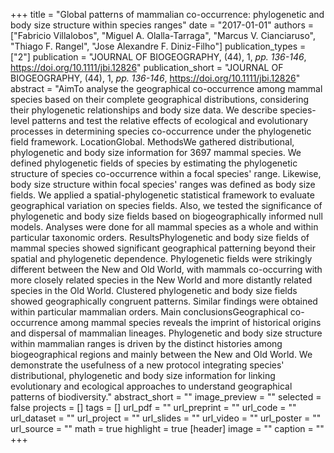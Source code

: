 +++
title = "Global patterns of mammalian co-occurrence: phylogenetic and body size
   structure within species ranges"
date = "2017-01-01"
authors = ["Fabricio Villalobos", "Miguel A. Olalla-Tarraga", "Marcus V. Cianciaruso", "Thiago F. Rangel", "Jose Alexandre F. Diniz-Filho"]
publication_types = ["2"]
publication = "JOURNAL OF BIOGEOGRAPHY, (44), 1, _pp. 136-146_, https://doi.org/10.1111/jbi.12826"
publication_short = "JOURNAL OF BIOGEOGRAPHY, (44), 1, _pp. 136-146_, https://doi.org/10.1111/jbi.12826"
abstract = "AimTo analyse the geographical co-occurrence among mammal species based
   on their complete geographical distributions, considering their
   phylogenetic relationships and body size data. We describe species-level
   patterns and test the relative effects of ecological and evolutionary
   processes in determining species co-occurrence under the phylogenetic
   field framework.
   LocationGlobal.
   MethodsWe gathered distributional, phylogenetic and body size
   information for 3697 mammal species. We defined phylogenetic fields of
   species by estimating the phylogenetic structure of species
   co-occurrence within a focal species' range. Likewise, body size
   structure within focal species' ranges was defined as body size fields.
   We applied a spatial-phylogenetic statistical framework to evaluate
   geographical variation on species fields. Also, we tested the
   significance of phylogenetic and body size fields based on
   biogeographically informed null models. Analyses were done for all
   mammal species as a whole and within particular taxonomic orders.
   ResultsPhylogenetic and body size fields of mammal species showed
   significant geographical patterning beyond their spatial and
   phylogenetic dependence. Phylogenetic fields were strikingly different
   between the New and Old World, with mammals co-occurring with more
   closely related species in the New World and more distantly related
   species in the Old World. Clustered phylogenetic and body size fields
   showed geographically congruent patterns. Similar findings were obtained
   within particular mammalian orders.
   Main conclusionsGeographical co-occurrence among mammal species reveals
   the imprint of historical origins and dispersal of mammalian lineages.
   Phylogenetic and body size structure within mammalian ranges is driven
   by the distinct histories among biogeographical regions and mainly
   between the New and Old World. We demonstrate the usefulness of a new
   protocol integrating species' distributional, phylogenetic and body size
   information for linking evolutionary and ecological approaches to
   understand geographical patterns of biodiversity."
abstract_short = ""
image_preview = ""
selected = false
projects = []
tags = []
url_pdf = ""
url_preprint = ""
url_code = ""
url_dataset = ""
url_project = ""
url_slides = ""
url_video = ""
url_poster = ""
url_source = ""
math = true
highlight = true
[header]
image = ""
caption = ""
+++
